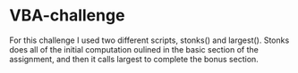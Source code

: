 # VBA-challenge
For this challenge I used two different scripts, stonks() and largest(). Stonks does all of the initial computation oulined in the basic section of the assignment, and then it calls largest to complete the bonus section. 
